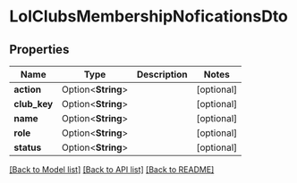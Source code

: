 # LolClubsMembershipNoficationsDto

## Properties

Name | Type | Description | Notes
------------ | ------------- | ------------- | -------------
**action** | Option<**String**> |  | [optional]
**club_key** | Option<**String**> |  | [optional]
**name** | Option<**String**> |  | [optional]
**role** | Option<**String**> |  | [optional]
**status** | Option<**String**> |  | [optional]

[[Back to Model list]](../README.md#documentation-for-models) [[Back to API list]](../README.md#documentation-for-api-endpoints) [[Back to README]](../README.md)


